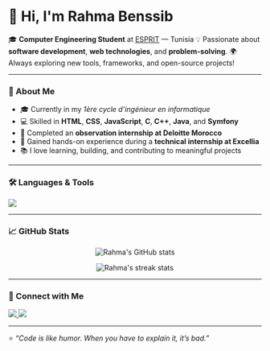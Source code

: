 # 👋 Hi, I'm Rahma Benssib

🎓 **Computer Engineering Student** at [ESPRIT](https://esprit.tn) — Tunisia
💡 Passionate about **software development**, **web technologies**, and **problem-solving**.
🌍 Always exploring new tools, frameworks, and open-source projects!

---

### 🧠 About Me

* 🎓 Currently in my *1ère cycle d’ingénieur en informatique*
* 💻 Skilled in **HTML**, **CSS**, **JavaScript**, **C**, **C++**, **Java**, and **Symfony**
* 💼 Completed an **observation internship at Deloitte Morocco**
* 🚀 Gained hands-on experience during a **technical internship at Excellia**
* 📚 I love learning, building, and contributing to meaningful projects

---

### 🛠️ Languages & Tools

<p align="left">
  <img src="https://skillicons.dev/icons?i=html,css,js,java,cpp,c,symfony,git,github,vscode,linux" />
</p>

---

### 📈 GitHub Stats

<p align="center">
  <img src="https://github-readme-stats.vercel.app/api?username=RahmaBenssib&show_icons=true&theme=tokyonight" alt="Rahma's GitHub stats" />
</p>

<p align="center">
  <img src="https://github-readme-streak-stats.herokuapp.com/?user=RahmaBenssib&theme=tokyonight" alt="Rahma's streak stats" />
</p>

---

### 🤝 Connect with Me

<p align="left">
  <a href="https://www.linkedin.com/in/rahma-benssib/" target="_blank">
    <img src="https://img.shields.io/badge/LinkedIn-blue?style=for-the-badge&logo=linkedin" />
  </a>
  <a href="mailto:rahma.benssib@example.com">
    <img src="https://img.shields.io/badge/Email-red?style=for-the-badge&logo=gmail" />
  </a>
</p>

---

⭐ *“Code is like humor. When you have to explain it, it’s bad.”*

